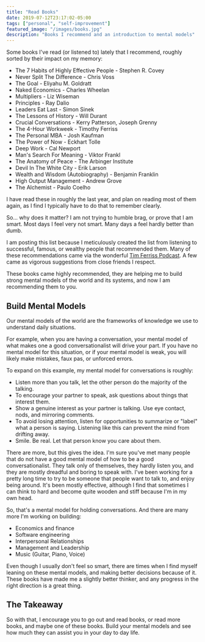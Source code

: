 ```yaml
---
title: "Read Books"
date: 2019-07-12T23:17:02-05:00
tags: ["personal", "self-improvement"]
featured_image: "/images/books.jpg"
description: "Books I recommend and an introduction to mental models"
---
```


Some books I've read (or listened to) lately that I recommend, roughly sorted by their impact on my memory:

* The 7 Habits of Highly Effective People - Stephen R. Covey
* Never Split The Difference - Chris Voss
* The Goal - Eliyahu M. Goldratt
* Naked Economics - Charles Wheelan
* Multipliers - Liz Wiseman
* Principles - Ray Dalio
* Leaders Eat Last - Simon Sinek
* The Lessons of History - Will Durant
* Crucial Conversations - Kerry Patterson, Joseph Grenny
* The 4-Hour Workweek - Timothy Ferriss
* The Personal MBA - Josh Kaufman
* The Power of Now - Eckhart Tolle
* Deep Work - Cal Newport
* Man's Search For Meaning - Viktor Frankl
* The Anatomy of Peace - The Arbinger Institute
* Devil In The White City - Erik Larson
* Wealth and Wisdom (Autobiography) - Benjamin Franklin
* High Output Management - Andrew Grove
* The Alchemist - Paulo Coelho

I have read these in roughly the last year, and plan on reading most of them again, as I find I typically have to do that to remember clearly.

So... why does it matter? I am not trying to humble brag, or prove that I am smart. Most days I feel very not smart. Many days a feel hardly better than dumb.

I am posting this list because I meticulously created the list from listening to successful, famous, or wealthy people that recommended them. Many of these recommendations came via the wonderful [Tim Ferriss Podcast](https://tim.blog/podcast/). A few came as vigorous suggestions from close friends I respect.

These books came highly recommended, they are helping me to build strong mental models of the world and its systems, and now I am recommending them to you.

## Build Mental Models

Our mental models of the world are the frameworks of knowledge we use to understand daily situations.

For example, when you are having a conversation, your mental model of what makes one a good conversationalist will drive your part. If you have no mental model for this situation, or if your mental model is weak, you will likely make mistakes, faux pas, or unforced errors.

To expand on this example, my mental model for conversations is roughly:

* Listen more than you talk, let the other person do the majority of the talking.
* To encourage your partner to speak, ask questions about things that interest them.
* Show a genuine interest as your partner is talking. Use eye contact, nods, and mirroring comments.
* To avoid losing attention, listen for opportunities to summarize or "label" what a person is saying. Listening like this can prevent the mind from drifting away.
* Smile. Be real. Let that person know you care about them.

There are more, but this gives the idea. I'm sure you've met many people that do not have a good mental model of how to be a good conversationalist. They talk only of themselves, they hardly listen you, and they are mostly dreadful and boring to speak with. I've been working for a pretty long time to try to be someone that people want to talk to, and enjoy being around. It's been mostly effective, although I find that sometimes I can think to hard and become quite wooden and stiff because I'm in my own head.

So, that's a mental model for holding conversations. And there are many more I'm working on building:

* Economics and finance
* Software engineering
* Interpersonal Relationships
* Management and Leadership
* Music (Guitar, Piano, Voice)

Even though I usually don't feel so smart, there are times when I find myself leaning on these mental models, and making better decisions because of it. These books have made me a slightly better thinker, and any progress in the right direction is a great thing.

## The Takeaway

So with that, I encourage you to go out and read books, or read more books, and maybe one of these books. Build your mental models and see how much they can assist you in your day to day life.
